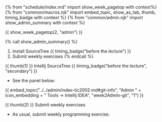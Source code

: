{% from "schedule/index.md" import show_week_pagetop with context%}
{% from "common/macros.njk" import embed_topic, show_as_tab, thumb, timing_badge with context %}
{% from "common/admin.njk" import show_admin_summary with context %}

{{ show_week_pagetop(2, "admin") }}



{% call show_admin_summary() %}
1. Install SourceTree {{ timing_badge("before the lecture") }}
1. Submit weekly exercises
{% endcall %}

{{ thumb(1) }} Intellij SourceTree {{ timing_badge("before the lecture", "secondary") }}

* See the panel below:

<div class="indented-level2">

{{ embed_topic("../../admin/index-tic2002.md#git-info", "Admin " + icon_embedding + " Tools → Intellij IDEA", "week2Admin-git", "1") }}
</div>

{{ thumb(2) }} Submit weekly exercises

* As usual, submit weekly programming exercise.
